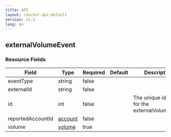 ```yaml
---
title: API
layout: rancher-api-default
version: v1.2
lang: en
---
```


## externalVolumeEvent





### Resource Fields

Field | Type | Required | Default | Description
---|---|---|---|---
eventType | string | false |  | 
externalId | string | false |  | 
id | int | false |  | The unique identifier for the externalVolumeEvent
reportedAccountId | [account]({{site.baseurl}}/rancher/{{page.version}}/{{page.lang}}/api/api-resources/account/) | false |  | 
volume | [volume]({{site.baseurl}}/rancher/{{page.version}}/{{page.lang}}/api/api-resources/volume/) | true |  | 

